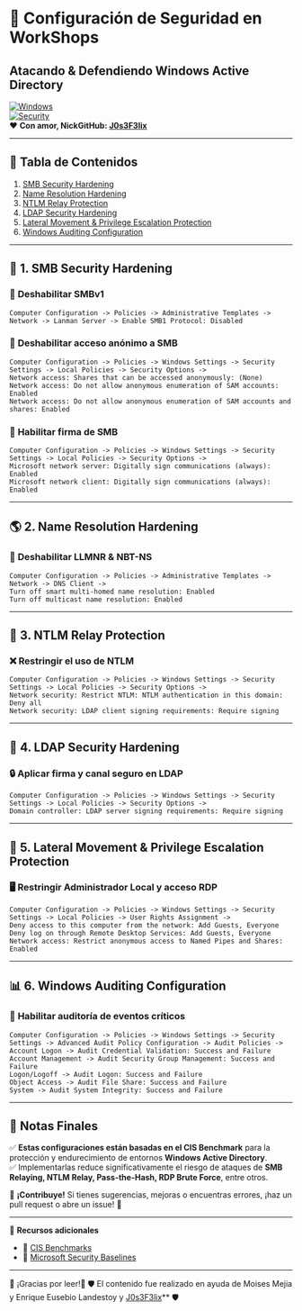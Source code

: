 # 🔐 Configuración de Seguridad en WorkShops  
## Atacando & Defendiendo Windows Active Directory  

[![Windows](https://img.shields.io/badge/Windows-Active%20Directory-blue?style=flat&logo=windows)](https://www.microsoft.com/)  
[![Security](https://img.shields.io/badge/Security-CIS%20Benchmark-critical?style=flat&logo=cybersecurity)](https://www.cisecurity.org/)  
❤️ **Con amor, NickGitHub: [J0s3F3lix](https://github.com/J0s3F3lix)**  

---

## 📖 Tabla de Contenidos  
1. [SMB Security Hardening](#-1-smb-security-hardening)  
2. [Name Resolution Hardening](#-2-name-resolution-hardening)  
3. [NTLM Relay Protection](#-3-ntlm-relay-protection)  
4. [LDAP Security Hardening](#-4-ldap-security-hardening)  
5. [Lateral Movement & Privilege Escalation Protection](#-5-lateral-movement--privilege-escalation-protection)  
6. [Windows Auditing Configuration](#-6-windows-auditing-configuration)  

---

## 🔹 **1. SMB Security Hardening**  

### 🔽 **Deshabilitar SMBv1**  
```plaintext
Computer Configuration -> Policies -> Administrative Templates -> Network -> Lanman Server -> Enable SMB1 Protocol: Disabled
```

### 🔐 **Deshabilitar acceso anónimo a SMB**  
```plaintext
Computer Configuration -> Policies -> Windows Settings -> Security Settings -> Local Policies -> Security Options -> 
Network access: Shares that can be accessed anonymously: (None)
Network access: Do not allow anonymous enumeration of SAM accounts: Enabled
Network access: Do not allow anonymous enumeration of SAM accounts and shares: Enabled
```

### 🔏 **Habilitar firma de SMB**  
```plaintext
Computer Configuration -> Policies -> Windows Settings -> Security Settings -> Local Policies -> Security Options -> 
Microsoft network server: Digitally sign communications (always): Enabled
Microsoft network client: Digitally sign communications (always): Enabled
```

---

## 🌎 **2. Name Resolution Hardening**  

### 🚫 **Deshabilitar LLMNR & NBT-NS**  
```plaintext
Computer Configuration -> Policies -> Administrative Templates -> Network -> DNS Client -> 
Turn off smart multi-homed name resolution: Enabled
Turn off multicast name resolution: Enabled
```

---

## 🔑 **3. NTLM Relay Protection**  

### ❌ **Restringir el uso de NTLM**  
```plaintext
Computer Configuration -> Policies -> Windows Settings -> Security Settings -> Local Policies -> Security Options -> 
Network security: Restrict NTLM: NTLM authentication in this domain: Deny all
Network security: LDAP client signing requirements: Require signing
```

---

## 📡 **4. LDAP Security Hardening**  

### 🔒 **Aplicar firma y canal seguro en LDAP**  
```plaintext
Computer Configuration -> Policies -> Windows Settings -> Security Settings -> Local Policies -> Security Options -> 
Domain controller: LDAP server signing requirements: Require signing
```

---

## 🛑 **5. Lateral Movement & Privilege Escalation Protection**  

### 🖥️ **Restringir Administrador Local y acceso RDP**  
```plaintext
Computer Configuration -> Policies -> Windows Settings -> Security Settings -> Local Policies -> User Rights Assignment -> 
Deny access to this computer from the network: Add Guests, Everyone
Deny log on through Remote Desktop Services: Add Guests, Everyone
Network access: Restrict anonymous access to Named Pipes and Shares: Enabled
```

---

## 📊 **6. Windows Auditing Configuration**  
### 🎯 **Habilitar auditoría de eventos críticos**  
```plaintext
Computer Configuration -> Policies -> Windows Settings -> Security Settings -> Advanced Audit Policy Configuration -> Audit Policies -> 
Account Logon -> Audit Credential Validation: Success and Failure
Account Management -> Audit Security Group Management: Success and Failure
Logon/Logoff -> Audit Logon: Success and Failure
Object Access -> Audit File Share: Success and Failure
System -> Audit System Integrity: Success and Failure
```

---

## 📌 **Notas Finales**  
✅ **Estas configuraciones están basadas en el CIS Benchmark** para la protección y endurecimiento de entornos **Windows Active Directory**.  
✅ Implementarlas reduce significativamente el riesgo de ataques de **SMB Relaying, NTLM Relay, Pass-the-Hash, RDP Brute Force**, entre otros.  

📢 **¡Contribuye!** Si tienes sugerencias, mejoras o encuentras errores, ¡haz un pull request o abre un issue! 🚀  

---

🔗 **Recursos adicionales**  
- 📄 [CIS Benchmarks](https://www.cisecurity.org/cis-benchmarks/)  
- 📜 [Microsoft Security Baselines](https://www.microsoft.com/en-us/security/blog/)  

---

👾 ¡Gracias por leer!👾
🛡️ El contenido fue realizado en ayuda de Moises Mejia y Enrique Eusebio Landestoy y [J0s3F3lix](https://github.com/J0s3F3lix)**   🛡️
